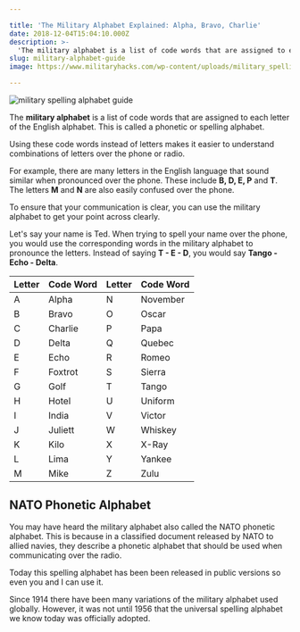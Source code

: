 ```yaml
---

title: 'The Military Alphabet Explained: Alpha, Bravo, Charlie'
date: 2018-12-04T15:04:10.000Z
description: >-
  'The military alphabet is a list of code words that are assigned to each letter of the English alphabet. This is also called the NATO phonetic alphabet.'
slug: military-alphabet-guide
image: https://www.militaryhacks.com/wp-content/uploads/military_spelling_alphabet_guide.jpg

---
```


<img src="https://www.militaryhacks.com/wp-content/uploads/military_spelling_alphabet_guide.jpg" alt="military spelling alphabet guide" />

The <strong>military alphabet</strong> is a list of code words that are assigned to each letter of the English alphabet. This is called a phonetic or spelling alphabet. 

Using these code words instead of letters makes it easier to understand combinations of letters over the phone or radio.

For example, there are many letters in the English language that sound similar when pronounced over the phone. These include <strong>B, D, E, P</strong> and <strong>T</strong>. The letters <strong>M</strong> and <strong>N</strong> are also easily confused over the phone.

To ensure that your communication is clear, you can use the military alphabet to get your point across clearly. 

Let's say your name is Ted. When trying to spell your name over the phone, you would use the corresponding words in the military alphabet to pronounce the letters. Instead of saying <strong>T - E - D</strong>, you would say <strong>Tango - Echo - Delta</strong>.

<table>
<thead>
<tr>
<th>Letter</th>
<th>Code Word</th>
<th>Letter</th>
<th>Code Word</th>
</tr>
</thead>
<tbody>
<tr><td>A</td><td>Alpha</td><td>N</td><td>November</td></tr>
<tr><td>B</td><td>Bravo</td><td>O</td><td>Oscar</td></tr>
<tr><td>C</td><td>Charlie</td><td>P</td><td>Papa</td></tr>
<tr><td>D</td><td>Delta</td><td>Q</td><td>Quebec</td></tr>
<tr><td>E</td><td>Echo</td><td>R</td><td>Romeo</td></tr>
<tr><td>F</td><td>Foxtrot</td><td>S</td><td>Sierra</td></tr>
<tr><td>G</td><td>Golf</td><td>T</td><td>Tango</td></tr>
<tr><td>H</td><td>Hotel</td><td>U</td><td>Uniform</td></tr>
<tr><td>I</td><td>India</td><td>V</td><td>Victor</td></tr>
<tr><td>J</td><td>Juliett</td><td>W</td><td>Whiskey</td></tr>
<tr><td>K</td><td>Kilo</td><td>X</td><td>X-Ray</td></tr>
<tr><td>L</td><td>Lima</td><td>Y</td><td>Yankee</td></tr>
<tr><td>M</td><td>Mike</td><td>Z</td><td>Zulu</td></tr>
</tbody></table>

<h2>NATO Phonetic Alphabet</h2>

You may have heard the military alphabet also called the NATO phonetic alphabet. This is because in a classified document released by NATO to allied navies, they describe a phonetic alphabet that should be used when communicating over the radio.

Today this spelling alphabet has been been released in public versions so even you and I can use it.

Since 1914 there have been many variations of the military alphabet used globally. However, it was not until 1956 that the universal spelling alphabet we know today was officially adopted. 
